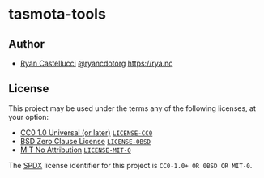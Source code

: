 # tasmota-tools

## Author

* [Ryan Castellucci](https://rya.nc/) [@ryancdotorg](https://github.com/ryancdotorg) https://rya.nc

## License

This project may be used under the terms any of the following licenses, at
your option:

* [CC0 1.0 Universal (or later)](https://creativecommons.org/publicdomain/zero/1.0/deed.en) [`LICENSE-CC0`](LICENSE-CC0)
* [BSD Zero Clause License](https://opensource.org/license/0bsd) [`LICENSE-0BSD`](LICENSE-0BSD)
* [MIT No Attribution](https://github.com/aws/mit-0) [`LICENSE-MIT-0`](LICENSE-MIT-0)

The [SPDX](https://spdx.dev) license identifier for this project is
`CC0-1.0+ OR 0BSD OR MIT-0`.

